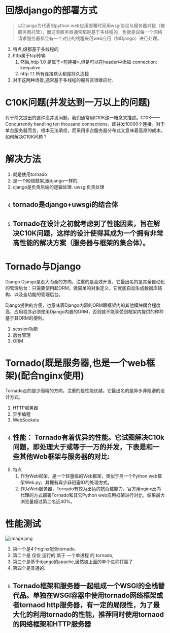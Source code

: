 # 回想django的部署方式
>以Django为代表的python web应用部署时采用wsgi协议与服务器对接（被服务器托管），而这类服务器通常都是基于多线程的，也就是说每一个网络请求服务器都会有一个对应的线程来用web应用（如Django）进行处理。

1. 特点,级都基于多线程的
2. http属于tcp传输
    1. 然后,http 1.0 是属于<短连接>,但是可以在header中添加 connection: keepalive
    2. http 1.1 所有连接默认都是持久连接
3. 对于这两种场景,通常基于多线程的服务区很难应付.

# C10K问题(并发达到一万以上的问题)
对于前文提出的这种高并发问题，我们通常用C10K这一概念来描述。C10K—— Concurrently handling ten thousand connections，即并发10000个连接。对于单台服务器而言，根本无法承担，而采用多台服务器分布式又意味着高昂的成本。如何解决C10K问题？

# 解决方法
1. 就是使用tornado
2. 是一个网络框架,跟django一样的.
3. django是负责后端的逻辑处理. uwsgi负责处理
4. ## tornado是django+uwsgi的结合体
5. ## Tornado在设计之初就考虑到了性能因素，旨在解决C10K问题，这样的设计使得其成为一个拥有非常高性能的解决方案（服务器与框架的集合体）。

 # Tornado与Django
Django
Django是走大而全的方向，注重的是高效开发，它最出名的是其全自动化的管理后台：只需要使用起ORM，做简单的对象定义，它就能自动生成数据库结构、以及全功能的管理后台。

Django提供的方便，也意味着Django内置的ORM跟框架内的其他模块耦合程度高，应用程序必须使用Django内置的ORM，否则就不能享受到框架内提供的种种基于其ORM的便利。

1. session功能
2. 后台管理
3. ORM

# Tornado(既是服务器,也是一个web框架)(配合nginx使用)
Tornado走的是少而精的方向，注重的是性能优越，它最出名的是异步非阻塞的设计方式。

1. HTTP服务器
2. 异步编程
3. WebSockets
4. ## 性能： Tornado有着优异的性能。它试图解决C10k问题，即处理大于或等于一万的并发，下表是和一些其他Web框架与服务器的对比:
5. 特点
    1. 作为Web框架，是一个轻量级的Web框架，类似于另一个Python web框架Web.py，其拥有异步非阻塞IO的处理方式。
    2. 作为Web服务器，Tornado有较为出色的抗负载能力，官方用nginx反向代理的方式部署Tornado和其它Python web应用框架进行对比，结果最大浏览量超过第二名近40%。


# 性能测试
![image.png](https://upload-images.jianshu.io/upload_images/4151356-493510997ec3c324.png?imageMogr2/auto-orient/strip%7CimageView2/2/w/1240)

1. 第一个是4个nginx配合tornado.
2. 第二个是 仅仅 运行的  属于 一个单进程 的  tornado,
3. 第三个是基于django的apache,居然被上面的单个进程打赢了
4. 第四个是普通的.
5. ## Tornado框架和服务器一起组成一个WSGI的全栈替代品。单独在WSGI容器中使用tornado网络框架或者tornaod http服务器，有一定的局限性，为了最大化的利用tornado的性能，推荐同时使用tornaod的网络框架和HTTP服务器



